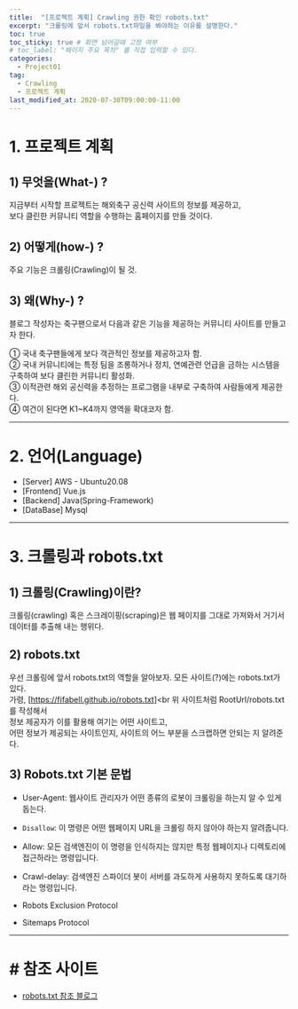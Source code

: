 ```yaml
---
title:  "[프로젝트 계획] Crawling 권한 확인 robots.txt"
excerpt: "크롤링에 앞서 robots.txt파일을 봐야하는 이유를 설명한다."
toc: true
toc_sticky: true # 화면 넘어갈때 고정 여부
# toc_label: "페이지 주요 목차" 를 직접 입력할 수 있다.
categories:
  - Project01
tag:
  - Crawling
  - 프로젝트 계획
last_modified_at: 2020-07-30T09:00:00-11:00
---
```


# 1. 프로젝트 계획

## 1) 무엇을(What-) ?

지금부터 시작할 프로젝트는 해외축구 공신력 사이트의 정보를 제공하고,<br>
보다 클린한 커뮤니티 역할을 수행하는 홈페이지를 만들 것이다.

## 2) 어떻게(how-) ?

주요 기능은 크롤링(Crawling)이 될 것. 

## 3) 왜(Why-) ?

블로그 작성자는 축구팬으로서 다음과 같은 기능을 제공하는 커뮤니티 사이트를 만들고자 한다.<br>

① 국내 축구팬들에게 보다 객관적인 정보를 제공하고자 함.<br>
② 국내 커뮤니티에는 특정 팀을 조롱하거나 정치, 연예관련 언급을 금하는 시스템을 구축하여 보다 클린한 커뮤니티 활성화.<br>
③ 이적관련 해외 공신력을 추정하는 프로그램을 내부로 구축하여 사람들에게 제공한다.<br>
④ 여건이 된다면 K1~K4까지 영역을 확대코자 함.

---

# 2. 언어(Language)

- [Server] AWS - Ubuntu20.08
- [Frontend] Vue.js
- [Backend] Java(Spring-Framework)
- [DataBase] Mysql

---

# 3. 크롤링과 robots.txt

## 1) 크롤링(Crawling)이란?<br>

크롤링(crawling) 혹은 스크레이핑(scraping)은 웹 페이지를 그대로 가져와서 거기서 데이터를 추출해 내는 행위다.

## 2) robots.txt

우선 크롤링에 앞서 robots.txt의 역할을 알아보자.
모든 사이트(?)에는 robots.txt가 있다.<br>
가령, [https://fifabell.github.io/robots.txt]<br 
위 사이트처럼 RootUrl/robots.txt를 작성해서<br>
정보 제공자가 이를 활용해 여기는 어떤 사이트고, <br>
어떤 정보가 제공되는 사이트인지, 사이트의 어느 부분을 스크랩하면 안되는 지 알려준다.

## 3) Robots.txt 기본 문법

- User-Agent: 웹사이트 관리자가 어떤 종류의 로봇이 크롤링을 하는지 알 수 있게 돕는다.

- `Disallow`: 이 명령은 어떤 웹페이지 URL을 크롤링 하지 않아야 하는지 알려줍니다.

- Allow: 모든 검색엔진이 이 명령을 인식하지는 않지만 특정 웹페이지나 디렉토리에 접근하라는 명령입니다.

- Crawl-delay: 검색엔진 스파이더 봇이 서버를 과도하게 사용하지 못하도록 대기하라는 명령입니다.

- Robots Exclusion Protocol

- Sitemaps Protocol

---


# # 참조 사이트

- [robots.txt 참조 블로그](https://limelightkr.co.kr/robots-txt-그게-뭐죠/)